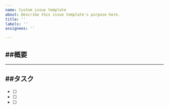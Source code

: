 ```yaml
---
name: Custom issue template
about: Describe this issue template's purpose here.
title: ''
labels: ''
assignees: ''

---
```


##概要
--

---

##タスク
--

- [ ]
- [ ]
- [ ]
